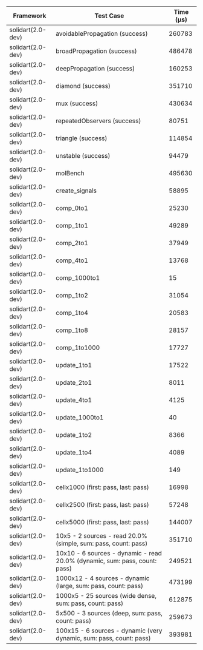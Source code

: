 | Framework | Test Case | Time (μs) |
| --- | --- | --- |
| solidart(2.0-dev) | avoidablePropagation (success) | 260783 |
| solidart(2.0-dev) | broadPropagation (success) | 486478 |
| solidart(2.0-dev) | deepPropagation (success) | 160253 |
| solidart(2.0-dev) | diamond (success) | 351710 |
| solidart(2.0-dev) | mux (success) | 430634 |
| solidart(2.0-dev) | repeatedObservers (success) | 80751 |
| solidart(2.0-dev) | triangle (success) | 114854 |
| solidart(2.0-dev) | unstable (success) | 94479 |
| solidart(2.0-dev) | molBench | 495630 |
| solidart(2.0-dev) | create_signals | 58895 |
| solidart(2.0-dev) | comp_0to1 | 25230 |
| solidart(2.0-dev) | comp_1to1 | 49289 |
| solidart(2.0-dev) | comp_2to1 | 37949 |
| solidart(2.0-dev) | comp_4to1 | 13768 |
| solidart(2.0-dev) | comp_1000to1 | 15 |
| solidart(2.0-dev) | comp_1to2 | 31054 |
| solidart(2.0-dev) | comp_1to4 | 20583 |
| solidart(2.0-dev) | comp_1to8 | 28157 |
| solidart(2.0-dev) | comp_1to1000 | 17727 |
| solidart(2.0-dev) | update_1to1 | 17522 |
| solidart(2.0-dev) | update_2to1 | 8011 |
| solidart(2.0-dev) | update_4to1 | 4125 |
| solidart(2.0-dev) | update_1000to1 | 40 |
| solidart(2.0-dev) | update_1to2 | 8366 |
| solidart(2.0-dev) | update_1to4 | 4089 |
| solidart(2.0-dev) | update_1to1000 | 149 |
| solidart(2.0-dev) | cellx1000 (first: pass, last: pass) | 16998 |
| solidart(2.0-dev) | cellx2500 (first: pass, last: pass) | 57248 |
| solidart(2.0-dev) | cellx5000 (first: pass, last: pass) | 144007 |
| solidart(2.0-dev) | 10x5 - 2 sources - read 20.0% (simple, sum: pass, count: pass) | 351710 |
| solidart(2.0-dev) | 10x10 - 6 sources - dynamic - read 20.0% (dynamic, sum: pass, count: pass) | 249521 |
| solidart(2.0-dev) | 1000x12 - 4 sources - dynamic (large, sum: pass, count: pass) | 473199 |
| solidart(2.0-dev) | 1000x5 - 25 sources (wide dense, sum: pass, count: pass) | 612875 |
| solidart(2.0-dev) | 5x500 - 3 sources (deep, sum: pass, count: pass) | 259673 |
| solidart(2.0-dev) | 100x15 - 6 sources - dynamic (very dynamic, sum: pass, count: pass) | 393981 |

